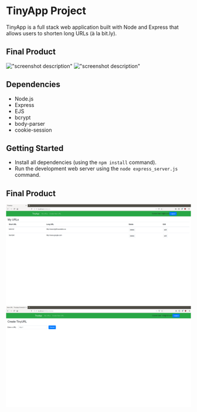 # TinyApp Project

TinyApp is a full stack web application built with Node and Express that allows users to shorten long URLs (à la bit.ly).

## Final Product

!["screenshot description"](#)
!["screenshot description"](#)

## Dependencies

- Node.js
- Express
- EJS
- bcrypt
- body-parser
- cookie-session

## Getting Started

- Install all dependencies (using the `npm install` command).
- Run the development web server using the `node express_server.js` command.

## Final Product

!["Screenshot of URLs page"](https://raw.githubusercontent.com/Pumpkin-spice-cloud/tiny-app/master/docs/urls-page.png)
!["Screenshot of create new shortened URL page"](https://raw.githubusercontent.com/Pumpkin-spice-cloud/tiny-app/master/docs/new-urls-page.png)


